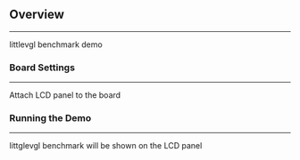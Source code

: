 ## Overview
***
littlevgl benchmark demo

### Board Settings
***
Attach LCD panel to the board

### Running the Demo
***
littglevgl benchmark will be shown on the LCD panel
